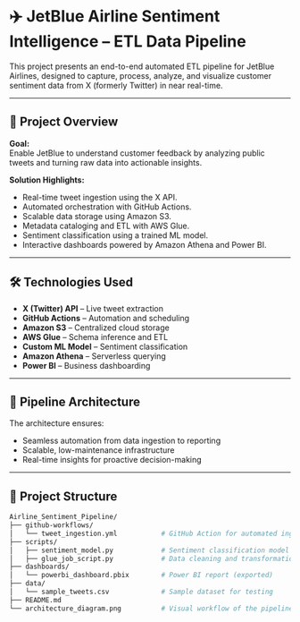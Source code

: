 # ✈️ JetBlue Airline Sentiment Intelligence – ETL Data Pipeline

This project presents an end-to-end automated ETL pipeline for JetBlue Airlines, designed to capture, process, analyze, and visualize customer sentiment data from X (formerly Twitter) in near real-time.

---

## 📌 Project Overview

**Goal:**  
Enable JetBlue to understand customer feedback by analyzing public tweets and turning raw data into actionable insights.

**Solution Highlights:**
- Real-time tweet ingestion using the X API.
- Automated orchestration with GitHub Actions.
- Scalable data storage using Amazon S3.
- Metadata cataloging and ETL with AWS Glue.
- Sentiment classification using a trained ML model.
- Interactive dashboards powered by Amazon Athena and Power BI.

---

## 🛠️ Technologies Used

- **X (Twitter) API** – Live tweet extraction  
- **GitHub Actions** – Automation and scheduling  
- **Amazon S3** – Centralized cloud storage  
- **AWS Glue** – Schema inference and ETL  
- **Custom ML Model** – Sentiment classification  
- **Amazon Athena** – Serverless querying  
- **Power BI** – Business dashboarding

---

## 🔁 Pipeline Architecture


The architecture ensures:
- Seamless automation from data ingestion to reporting
- Scalable, low-maintenance infrastructure
- Real-time insights for proactive decision-making

---

## 📂 Project Structure

```bash
Airline_Sentiment_Pipeline/
├── github-workflows/
│   └── tweet_ingestion.yml           # GitHub Action for automated ingestion
├── scripts/
│   ├── sentiment_model.py            # Sentiment classification model
│   ├── glue_job_script.py            # Data cleaning and transformation
├── dashboards/
│   └── powerbi_dashboard.pbix        # Power BI report (exported)
├── data/
│   └── sample_tweets.csv             # Sample dataset for testing
├── README.md
└── architecture_diagram.png          # Visual workflow of the pipeline

